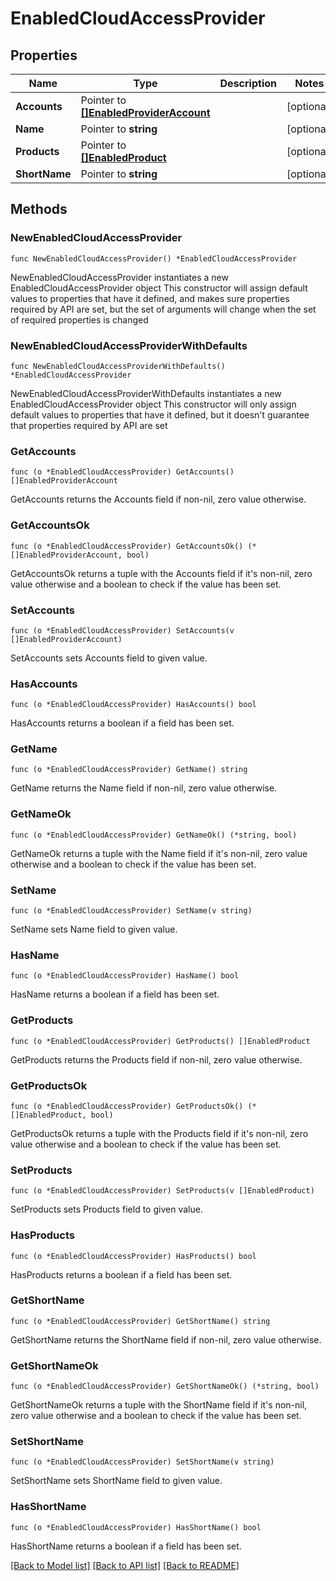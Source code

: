 # EnabledCloudAccessProvider

## Properties

Name | Type | Description | Notes
------------ | ------------- | ------------- | -------------
**Accounts** | Pointer to [**[]EnabledProviderAccount**](EnabledProviderAccount.md) |  | [optional] 
**Name** | Pointer to **string** |  | [optional] 
**Products** | Pointer to [**[]EnabledProduct**](EnabledProduct.md) |  | [optional] 
**ShortName** | Pointer to **string** |  | [optional] 

## Methods

### NewEnabledCloudAccessProvider

`func NewEnabledCloudAccessProvider() *EnabledCloudAccessProvider`

NewEnabledCloudAccessProvider instantiates a new EnabledCloudAccessProvider object
This constructor will assign default values to properties that have it defined,
and makes sure properties required by API are set, but the set of arguments
will change when the set of required properties is changed

### NewEnabledCloudAccessProviderWithDefaults

`func NewEnabledCloudAccessProviderWithDefaults() *EnabledCloudAccessProvider`

NewEnabledCloudAccessProviderWithDefaults instantiates a new EnabledCloudAccessProvider object
This constructor will only assign default values to properties that have it defined,
but it doesn't guarantee that properties required by API are set

### GetAccounts

`func (o *EnabledCloudAccessProvider) GetAccounts() []EnabledProviderAccount`

GetAccounts returns the Accounts field if non-nil, zero value otherwise.

### GetAccountsOk

`func (o *EnabledCloudAccessProvider) GetAccountsOk() (*[]EnabledProviderAccount, bool)`

GetAccountsOk returns a tuple with the Accounts field if it's non-nil, zero value otherwise
and a boolean to check if the value has been set.

### SetAccounts

`func (o *EnabledCloudAccessProvider) SetAccounts(v []EnabledProviderAccount)`

SetAccounts sets Accounts field to given value.

### HasAccounts

`func (o *EnabledCloudAccessProvider) HasAccounts() bool`

HasAccounts returns a boolean if a field has been set.

### GetName

`func (o *EnabledCloudAccessProvider) GetName() string`

GetName returns the Name field if non-nil, zero value otherwise.

### GetNameOk

`func (o *EnabledCloudAccessProvider) GetNameOk() (*string, bool)`

GetNameOk returns a tuple with the Name field if it's non-nil, zero value otherwise
and a boolean to check if the value has been set.

### SetName

`func (o *EnabledCloudAccessProvider) SetName(v string)`

SetName sets Name field to given value.

### HasName

`func (o *EnabledCloudAccessProvider) HasName() bool`

HasName returns a boolean if a field has been set.

### GetProducts

`func (o *EnabledCloudAccessProvider) GetProducts() []EnabledProduct`

GetProducts returns the Products field if non-nil, zero value otherwise.

### GetProductsOk

`func (o *EnabledCloudAccessProvider) GetProductsOk() (*[]EnabledProduct, bool)`

GetProductsOk returns a tuple with the Products field if it's non-nil, zero value otherwise
and a boolean to check if the value has been set.

### SetProducts

`func (o *EnabledCloudAccessProvider) SetProducts(v []EnabledProduct)`

SetProducts sets Products field to given value.

### HasProducts

`func (o *EnabledCloudAccessProvider) HasProducts() bool`

HasProducts returns a boolean if a field has been set.

### GetShortName

`func (o *EnabledCloudAccessProvider) GetShortName() string`

GetShortName returns the ShortName field if non-nil, zero value otherwise.

### GetShortNameOk

`func (o *EnabledCloudAccessProvider) GetShortNameOk() (*string, bool)`

GetShortNameOk returns a tuple with the ShortName field if it's non-nil, zero value otherwise
and a boolean to check if the value has been set.

### SetShortName

`func (o *EnabledCloudAccessProvider) SetShortName(v string)`

SetShortName sets ShortName field to given value.

### HasShortName

`func (o *EnabledCloudAccessProvider) HasShortName() bool`

HasShortName returns a boolean if a field has been set.


[[Back to Model list]](../README.md#documentation-for-models) [[Back to API list]](../README.md#documentation-for-api-endpoints) [[Back to README]](../README.md)



